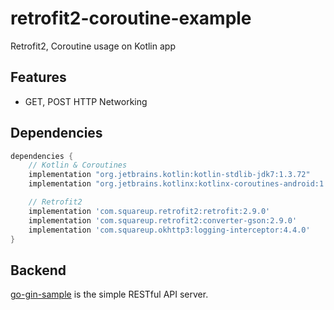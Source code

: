 # retrofit2-coroutine-example
Retrofit2, Coroutine usage on Kotlin app

## Features

- GET, POST HTTP Networking

## Dependencies

```groovy
dependencies {
    // Kotlin & Coroutines
    implementation "org.jetbrains.kotlin:kotlin-stdlib-jdk7:1.3.72"
    implementation "org.jetbrains.kotlinx:kotlinx-coroutines-android:1.3.7"

    // Retrofit2
    implementation 'com.squareup.retrofit2:retrofit:2.9.0'
    implementation 'com.squareup.retrofit2:converter-gson:2.9.0'
    implementation 'com.squareup.okhttp3:logging-interceptor:4.4.0'
}
```

## Backend

[go-gin-sample](https://github.com/coolishbee/go-gin-sample) is the simple RESTful API server.